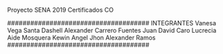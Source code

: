Proyecto SENA 2019
Certificados CO

#####################################
            INTEGRANTES
          Vanesa Vega Santa
    Dashell Alexander Carrero Fuentes
            Juan David Caro
        Lucrecia Aide Mosquera
             Kewin Angel
        Jhon Alexander Ramos
#####################################
